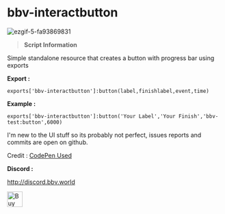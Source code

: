 # bbv-interactbutton

![ezgif-5-fa93869831](https://github.com/BuddyNotFound/bbv-interactbutton/assets/74051918/c462bfef-ef78-48f9-b7a3-fea369714d78)


> **Script Information**

Simple standalone resource that creates a button with progress bar using exports

**Export :** 

```
exports['bbv-interactbutton']:button(label,finishlabel,event,time)
```

**Example :**

```
exports['bbv-interactbutton']:button('Your Label','Your Finish','bbv-test:button',6000)
```

I'm new to the UI stuff so its probably not perfect, issues reports and commits are open on github.

Credit : [CodePen Used](https://codepen.io/softcodeon/pen/NWvKjdr)

**Discord :** 

http://discord.bbv.world

<a href='https://ko-fi.com/G2G0N78P7' target='_blank'><img height='36' style='border:0px;height:36px;' src='https://storage.ko-fi.com/cdn/kofi3.png?v=3' border='0' alt='Buy Me a Coffee at ko-fi.com' /></a>
